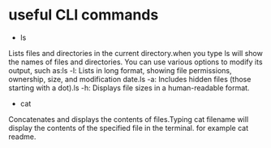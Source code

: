 # useful CLI commands
- ls

Lists files and directories in the current directory.when you type ls will show the names of files and directories. You can use various options to modify its output, such as:ls -l: Lists in long format, showing file permissions, ownership, size, and modification date.ls -a: Includes hidden files (those starting with a dot).ls -h: Displays file sizes in a human-readable format.

- cat

Concatenates and displays the contents of files.Typing cat filename will display the contents of the specified file in the terminal. for example cat readme.
